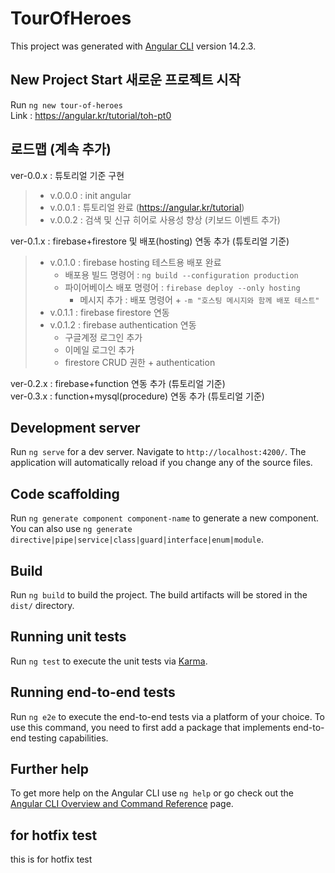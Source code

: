 # TourOfHeroes

This project was generated with [Angular CLI](https://github.com/angular/angular-cli) version 14.2.3.

## New Project Start 새로운 프로젝트 시작  

Run `ng new tour-of-heroes`  
Link : <https://angular.kr/tutorial/toh-pt0>  

## 로드맵 (계속 추가)

ver-0.0.x : 튜토리얼 기준 구현
 >
 > - v.0.0.0 : init angular  
 > - v.0.0.1 : 튜토리얼 완료 (<https://angular.kr/tutorial>)  
 > - v.0.0.2 : 검색 및 신규 히어로 사용성 향상 (키보드 이벤트 추가)  

ver-0.1.x : firebase+firestore 및 배포(hosting) 연동 추가 (튜토리얼 기준)  
 >
 > - v.0.1.0 : firebase hosting 테스트용 배포 완료  
 >   - 배포용 빌드 명령어 : `ng build --configuration production`  
 >   - 파이어베이스 배포 명령어 : `firebase deploy --only hosting`  
 >     - 메시지 추가 : 배포 명령어 + `-m "호스팅 메시지와 함께 배포 테스트"`  
 > - v.0.1.1 : firebase firestore 연동  
 > - v.0.1.2 : firebase authentication 연동
 >   - 구글계정 로그인 추가  
 >   - 이메일 로그인 추가  
 >   - firestore CRUD 권한 + authentication

ver-0.2.x : firebase+function 연동 추가 (튜토리얼 기준)  
ver-0.3.x : function+mysql(procedure) 연동 추가 (튜토리얼 기준)  

## Development server

Run `ng serve` for a dev server. Navigate to `http://localhost:4200/`. The application will automatically reload if you change any of the source files.

## Code scaffolding

Run `ng generate component component-name` to generate a new component. You can also use `ng generate directive|pipe|service|class|guard|interface|enum|module`.

## Build

Run `ng build` to build the project. The build artifacts will be stored in the `dist/` directory.

## Running unit tests

Run `ng test` to execute the unit tests via [Karma](https://karma-runner.github.io).

## Running end-to-end tests

Run `ng e2e` to execute the end-to-end tests via a platform of your choice. To use this command, you need to first add a package that implements end-to-end testing capabilities.

## Further help

To get more help on the Angular CLI use `ng help` or go check out the [Angular CLI Overview and Command Reference](https://angular.io/cli) page.

## for hotfix test

this is for hotfix test
